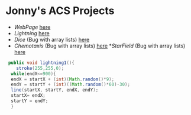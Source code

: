 # Jonny's ACS Projects

* _WebPage_ [here](https://wisejj.github.io/lightning2/)
* _Lightning_ [here](https://wisejj.github.io/lightning2/)
* _Dice_ (Bug with array lists) [here](https://wisejj.github.io/dice3/)
* _Chemotaxis_ (Bug with array lists) [here](https://wisejj.github.io/chemotaxis4/)
*_StarField_ (Bug with array lists) [here](https://wisejj.github.io/starfield5/)
```Java
 public void lightning1(){
    stroke(255,255,0);
  while(endX<=900){
  endX = startX + (int)(Math.random()*9);
  endY = startY + (int)((Math.random()*60)-30);
  line(startX, startY, endX, endY);
  startX= endX;
  startY = endY;
  }
```
